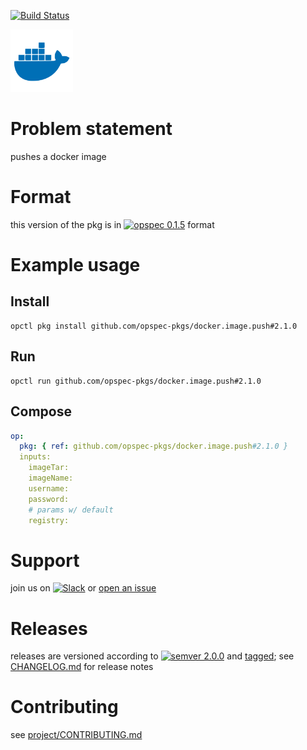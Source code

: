 [![Build Status](https://travis-ci.org/opspec-pkgs/docker.image.push.svg?branch=master)](https://travis-ci.org/opspec-pkgs/docker.image.push)

<img src="icon.svg" alt="icon" height="100px">

# Problem statement

pushes a docker image

# Format

this version of the pkg is in [![opspec 0.1.5](https://img.shields.io/badge/opspec-0.1.5-brightgreen.svg?colorA=6b6b6b&colorB=fc16be)](https://opspec.io/0.1.5/packages.html) format

# Example usage

## Install

```shell
opctl pkg install github.com/opspec-pkgs/docker.image.push#2.1.0
```

## Run

```
opctl run github.com/opspec-pkgs/docker.image.push#2.1.0
```

## Compose

```yaml
op:
  pkg: { ref: github.com/opspec-pkgs/docker.image.push#2.1.0 }
  inputs:
    imageTar:
    imageName:
    username:
    password:
    # params w/ default
    registry:
```

# Support

join us on
[![Slack](https://opspec-slackin.herokuapp.com/badge.svg)](https://opspec-slackin.herokuapp.com/)
or
[open an issue](https://github.com/opspec-pkgs/docker.image.push/issues)

# Releases

releases are versioned according to
[![semver 2.0.0](https://img.shields.io/badge/semver-2.0.0-brightgreen.svg)](http://semver.org/spec/v2.0.0.html)
and [tagged](https://git-scm.com/book/en/v2/Git-Basics-Tagging); see
[CHANGELOG.md](CHANGELOG.md) for release notes

# Contributing

see
[project/CONTRIBUTING.md](https://github.com/opspec-pkgs/project/blob/master/CONTRIBUTING.md)
